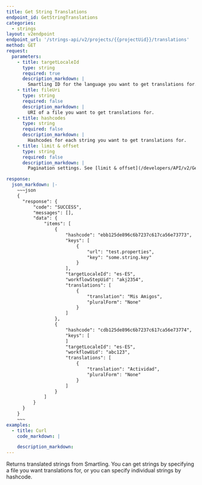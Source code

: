 ```yaml
---
title: Get String Translations
endpoint_id: GetStringTranslations
categories:
  - strings
layout: v2endpoint
endpoint_url: '/strings-api/v2/projects/{{projectUid}}/translations'
method: GET
request:
  parameters:
    - title: targetLocaleId
      type: string
      required: true
      description_markdown: |
        Smartling ID for the language you want to get translations for.
    - title: fileUri
      type: string
      required: false
      description_markdown: |
        URI of a file you want to get translations for.
    - title: hashcodes
      type: string
      required: false
      description_markdown: |
        Hashcodes for each string you want to get translations for.
    - title: limit & offset
      type: string
      required: false
      description_markdown: |
        Pagination settings. See [limit & offset](/developers/API/v2/General-Information/Limit-and-Offset/) for more.

response:
  json_markdown: |-
    ~~~json
    {
      "response": {
          "code": "SUCCESS",
          "messages": [],
          "data": {
              "items": [
                  {
                      "hashcode": "ebb125de896c6b7237c617ca56e73773",
                      "keys": [
                          {
                              "url": "test.properties",
                              "key": "some.string.key"
                          }
                      ],
                      "targetLocaleId": "es-ES",
                      "workflowStepUid": "akj2354",
                      "translations": [
                          {
                              "translation": "Mis Amigos",
                              "pluralForm": "None"
                          }
                      ]
                  },
                  {
                      "hashcode": "cdb125de896c6b7237c617ca56e73774",
                      "keys": [
                      ]
                      "targetLocaleId": "es-ES",
                      "workflowUid": "abc123",
                      "translations": [
                          {
                              "translation": "Actividad",
                              "pluralForm": "None"
                          }
                      ]
                  }
              ]
          }
      }
    }
    ~~~
examples:
  - title: Curl
    code_markdown: |

    description_markdown:
---
```


Returns translated strings from Smartling. You can get strings by specifying a file you want translations for, or you can specify individual strings by hashcode.